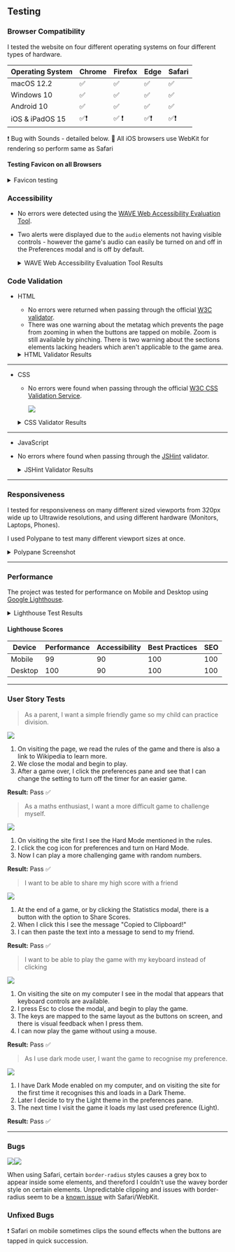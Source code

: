## Testing


### Browser Compatibility

I tested the website on four different operating systems on four different types of hardware.


| Operating System | Chrome | Firefox | Edge | Safari |
|------------------|--------|---------|------|--------|
| macOS 12.2       | ✅      | ✅       | ✅    | ✅      |
| Windows 10       | ✅      | ✅       | ✅    | ✅    |
| Android 10       | ✅      | ✅       | ✅    | ✅      |
| iOS & iPadOS 15  | ✅❗️     | ✅ ❗️      | ✅❗️    | ✅❗️      |

❗️ Bug with Sounds - detailed below.
🔸 All iOS browsers use WebKit for rendering so perform same as Safari



#### Testing Favicon on all Browsers

<details>
<summary>Favicon testing</summary>

![Favicon in Chrome on Android](documentation/images/testing/testing-android-chrome-favicon.jpeg)

![Favicon in Safari on iOS](documentation/images/testing/testing-safari-mobile-favicon.jpeg)

![Favicon in Safari on macOS](documentation/images/testing/testing-safari-desktop-favicon.jpeg)

![Favicon in Chrome on macOS](documentation/images/testing/testing-chrome-desktop-favicon.jpeg)


</details>



### Accessibility

- No errors were detected using the [WAVE Web Accessibility Evaluation Tool](https://wave.webaim.org/report#/https://www.davidindub.com/fizzbuzz/).
- Two alerts were displayed due to the `audio` elements not having visible controls - however the game's audio can easily be turned on and off in the Preferences modal and is off by default.


  <details>
  <summary>WAVE Web Accessibility Evaluation Tool Results</summary>

  ![](documentation/images/testing/testing-wave-tool.jpeg)

  </detais>


### Code Validation

- HTML

  - No errors were returned when passing through the official [W3C validator](https://validator.w3.org/nu/?doc=https%3A%2F%2Fwww.davidindub.com%2Fplant-cafe%2F).
  - There was one warning about the metatag which prevents the page from zooming in when the buttons are tapped on mobile. Zoom is still available by pinching. There is two warning about the sections elements lacking headers which aren't applicable to the game area.

  <details>
  <summary>HTML Validator Results</summary>

  ![](documentation/images/testing/testing-html-validator.jpeg)

  </details>

***

- CSS

  - No errors were found when passing through the official [W3C CSS Validation Service](https://jigsaw.w3.org/css-validator/validator?uri=https%3A%2F%2Fwww.davidindub.com%2Fplant-cafe%2F&profile=css3svg&usermedium=all&warning=1&vextwarning=&lang=en).


    [![](https://jigsaw.w3.org/css-validator/images/vcss)](https://jigsaw.w3.org/css-validator/validator?uri=https%3A%2F%2Fwww.davidindub.com%2Fplant-cafe%2F&profile=css3svg&usermedium=all&warning=1&vextwarning=&lang=en)


  <details>
  <summary>CSS Validator Results</summary>

    ![](documentation/images/testing/testing-css-validator.jpeg)

  </details>

***

- JavaScript

- No errors where found when passing through the [JSHint](https://jshint.com/) validator.

  <details>
  <summary>JSHint Validator Results</summary>

  ![](documentation/images/testing/testing-js-hint.jpeg)

  </details>


***

### Responsiveness

I tested for responsiveness on many different sized viewports from 320px wide up to Ultrawide resolutions, and using different hardware (Monitors, Laptops, Phones).

I used Polypane to test many different viewport sizes at once.


<details>
<summary>
Polypane Screenshot
</summary>

![](documentation/images/testing/testing-polypane.jpeg)

</details>
  
***
    
### Performance

The project was tested for performance on Mobile and Desktop using [Google Lighthouse](https://developers.google.com/web/tools/lighthouse).

<details>
<summary>
Lighthouse Test Results
</summary>

![](documentation/images/testing/testing-lighthouse-mobile.jpeg)

![](documentation/images/testing/testing-lighthouse-desktop.jpeg)

</details>

#### Lighthouse Scores


| **Device** | **Performance** | **Accessibility** | **Best Practices** | **SEO** |
|----------|-----------------|-------------------|--------------------|---------|
| Mobile  | 99              | 90               | 100                | 100      |
| Desktop  | 100              | 90               | 100                | 100     |


***

### User Story Tests

> As a parent, I want a simple friendly game so my child can practice division.

  ![](documentation/images/testing/testing-user-story-1.gif)


  1. On visiting the page, we read the rules of the game and there is also a link to Wikipedia to learn more.
  2. We close the modal and begin to play.
  3. After a game over, I click the preferences pane and see that I can change the setting to turn off the timer for an easier game.

  **Result:** Pass ✅



> As a maths enthusiast, I want a more difficult game to challenge myself.

  ![](documentation/images/testing/testing-user-story-2.gif)

  1. On visiting the site first I see the Hard Mode mentioned in the rules.
  2. I click the cog icon for preferences and turn on Hard Mode.
  3. Now I can play a more challenging game with random numbers.

  **Result:** Pass ✅



> I want to be able to share my high score with a friend

  ![](documentation/images/testing/testing-user-story-3.gif)

  1. At the end of a game, or by clicking the Statistics modal, there is a button with the option to Share Scores.
  2. When I click this I see the message "Copied to Clipboard!"
  3. I can then paste the text into a message to send to my friend.

  **Result:** Pass ✅



> I want to be able to play the game with my keyboard instead of clicking

  ![](documentation/images/testing/testing-user-story-4.gif)

  1. On visiting the site on my computer I see in the modal that appears that keyboard controls are available.
  2. I press Esc to close the modal, and begin to play the game.
  3. The keys are mapped to the same layout as the buttons on screen, and there is visual feedback when I press them.
  4. I can now play the game without using a mouse.

  **Result:** Pass ✅



> As I use dark mode user, I want the game to recognise my preference.

  ![](documentation/images/testing/testing-user-story-5.gif)

  1. I have Dark Mode enabled on my computer, and on visiting the site for the first time it recognises this and loads in a Dark Theme.
  2. Later I decide to try the Light theme in the preferences pane.
  3. The next time I visit the game it loads my last used preference (Light).

  **Result:** Pass ✅


***

### Bugs

![](documentation/images/testing/testing-safari-bug-2.jpeg)![](documentation/images/testing/testing-safari-bug-1.jpeg)

When using Safari, certain `border-radius` styles causes a grey box to appear inside some elements, and thereford I couldn't use the wavey border style on certain elements. Unpredictable clipping and issues with border-radius seem to be a [known issue](https://www.google.com/search?q=safari+border-radius+short-hand) with Safari/WebKit.


### Unfixed Bugs

❗️ Safari on mobile sometimes clips the sound effects when the buttons are tapped in quick succession.